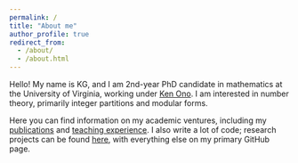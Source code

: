 ```yaml
---
permalink: /
title: "About me"
author_profile: true
redirect_from: 
  - /about/
  - /about.html
---
```


Hello! My name is KG, and I am 2nd-year PhD candidate in mathematics at the University of Virginia, working under [Ken Ono](https://uva.theopenscholar.com/ken-ono). I am interested in number theory, primarily integer partitions and modular forms.

Here you can find information on my academic ventures, including my [publications](https://kg583.github.io/math/publications/) and [teaching experience](https://kg583.github.io/math/teaching/). I also write a lot of code; research projects can be found [here](https://github.com/kg583/sagemath-projects), with everything else on my primary GitHub page.
